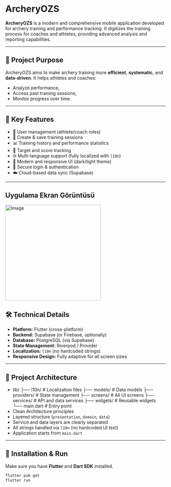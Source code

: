 # ArcheryOZS

**ArcheryOZS** is a modern and comprehensive mobile application developed for archery training and performance tracking. It digitizes the training process for coaches and athletes, providing advanced analysis and reporting capabilities.

---

## 🎯 Project Purpose

ArcheryOZS aims to make archery training more **efficient**, **systematic**, and **data-driven**. It helps athletes and coaches:
- Analyze performance,
- Access past training sessions,
- Monitor progress over time.

---

## 🔑 Key Features

- 👤 User management (athlete/coach roles)  
- 📝 Create & save training sessions  
- 📊 Training history and performance statistics  
- 🎯 Target and score tracking  
- 🌐 Multi-language support (fully localized with `l10n`)  
- 🎨 Modern and responsive UI (dark/light theme)  
- 🔐 Secure login & authentication  
- ☁️ Cloud-based data sync (Supabase)  

---
## Uygulama Ekran Görüntüsü

<img src="https://github.com/user-attachments/assets/8eb704c7-cb10-4d82-9820-7da563fa5939" alt="Image" width="300"/>


## 🛠️ Technical Details

- **Platform:** Flutter (cross-platform)  
- **Backend:** Supabase (or Firebase, optionally)  
- **Database:** PostgreSQL (via Supabase)  
- **State Management:** Riverpod / Provider  
- **Localization:** `l10n` (no hardcoded strings)  
- **Responsive Design:** Fully adaptive for all screen sizes  

---

## 🧱 Project Architecture

- lib/
├── l10n/                # Localization files
├── models/              # Data models
├── providers/           # State management
├── screens/             # All UI screens
├── services/            # API and data services
├── widgets/             # Reusable widgets
└── main.dart            # Entry point
- Clean Architecture principles  
- Layered structure (`presentation`, `domain`, `data`)  
- Service and data layers are clearly separated  
- All strings handled via `l10n` (no hardcoded UI text)  
- Application starts from `main.dart`
---

## 🚀 Installation & Run

Make sure you have **Flutter** and **Dart SDK** installed.

```bash
flutter pub get
flutter run
